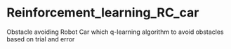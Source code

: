 # Reinforcement_learning_RC_car
Obstacle avoiding Robot Car which q-learning algorithm to avoid obstacles based on trial and error
